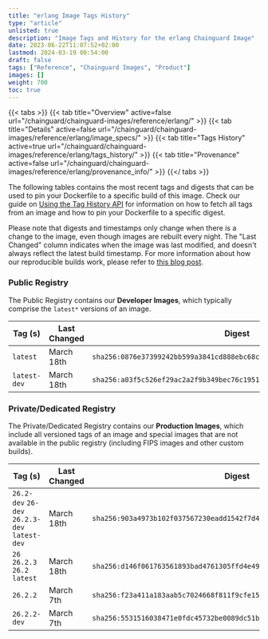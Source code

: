 ```yaml
---
title: "erlang Image Tags History"
type: "article"
unlisted: true
description: "Image Tags and History for the erlang Chainguard Image"
date: 2023-06-22T11:07:52+02:00
lastmod: 2024-03-19 00:54:00
draft: false
tags: ["Reference", "Chainguard Images", "Product"]
images: []
weight: 700
toc: true
---
```


{{< tabs >}}
{{< tab title="Overview" active=false url="/chainguard/chainguard-images/reference/erlang/" >}}
{{< tab title="Details" active=false url="/chainguard/chainguard-images/reference/erlang/image_specs/" >}}
{{< tab title="Tags History" active=true url="/chainguard/chainguard-images/reference/erlang/tags_history/" >}}
{{< tab title="Provenance" active=false url="/chainguard/chainguard-images/reference/erlang/provenance_info/" >}}
{{</ tabs >}}

The following tables contains the most recent tags and digests that can be used to pin your Dockerfile to a specific build of this image. Check our guide on [Using the Tag History API](/chainguard/chainguard-images/using-the-tag-history-api/) for information on how to fetch all tags from an image and how to pin your Dockerfile to a specific digest.

Please note that digests and timestamps only change when there is a change to the image, even though images are rebuilt every night. The "Last Changed" column indicates when the image was last modified, and doesn't always reflect the latest build timestamp. For more information about how our reproducible builds work, please refer to [this blog post](https://www.chainguard.dev/unchained/reproducing-chainguards-reproducible-image-builds).

### Public Registry
The Public Registry contains our **Developer Images**, which typically comprise the `latest*` versions of an image.

| Tag (s)       | Last Changed | Digest                                                                    |
|---------------|--------------|---------------------------------------------------------------------------|
|  `latest`     | March 18th   | `sha256:0876e37399242bb599a3841cd888ebc68cb6c1e7c9153e3c206f058bc8843267` |
|  `latest-dev` | March 18th   | `sha256:a03f5c526ef29ac2a2f9b349bec76c19516d8ebac173dc5909126d25ebe6cb2e` |


### Private/Dedicated Registry
The Private/Dedicated Registry contains our **Production Images**, which include all versioned tags of an image and special images that are not available in the public registry (including FIPS images and other custom builds).

| Tag (s)                                        | Last Changed | Digest                                                                    |
|------------------------------------------------|--------------|---------------------------------------------------------------------------|
|  `26.2-dev` `26-dev` `26.2.3-dev` `latest-dev` | March 18th   | `sha256:903a4973b102f037567230eadd1542f7d4ae94191c51a8b996186764e680f9be` |
|  `26` `26.2.3` `26.2` `latest`                 | March 18th   | `sha256:d146f061763561893bad4761305ffd4e499d547d20c9bebfb47adcdfec13a761` |
|  `26.2.2`                                      | March 7th    | `sha256:f23a411a183aab5c7024668f811f9cfe15b2503854313bfeb968c37515898c4b` |
|  `26.2.2-dev`                                  | March 7th    | `sha256:5531516038471e0fdc45732be0089dc51b1c2563d2e4a968abbbfc7b530a4443` |

